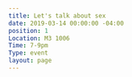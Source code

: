 ```yaml
---
title: Let's talk about sex
date: 2019-03-14 00:00:00 -04:00
position: 1
Location: M3 1006
Time: 7-9pm
Type: event
layout: page
---
```


